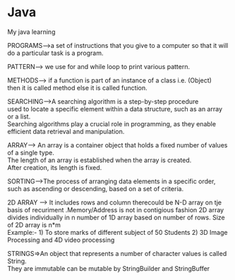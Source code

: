 # Java
My java learning

PROGRAMS-->a set of instructions that you give to a computer so that it will do a particular task is a program.

PATTERN--> we use for and while loop to print various pattern.

METHODS--> if a function is part of an instance of a class i.e. (Object) <br>
then it is called method else it is called function.

SEARCHING-->A searching algorithm is a step-by-step procedure <br>
used to locate a specific element within a data structure, such as an array or a list.<br>
Searching algorithms play a crucial role in programming, as they enable efficient data retrieval and manipulation.

ARRAY--> An array is a container object that holds a fixed number of values of a single type. <br>
The length of an array is established when the array is created.<br>
After creation, its length is fixed.

SORTING-->The process of arranging data elements in a specific order, such as ascending or descending, based on a set of criteria. 

2D ARRAY --> It includes rows and column therecould be N-D array on tje basis of recuriment .Memory/Address is not in contigious fashion 2D array divides individually in n number of 1D array based on number of rows.
             Size of 2D array is n*m
            <br> Example:- 1) To store marks of different subject of 50 Students
                           2)  3D Image Processing and 4D video processing

STRINGS=>An object that represents a number of character values is called String. <br>
         They are immutable can be mutable by StringBuilder and StringBuffer


